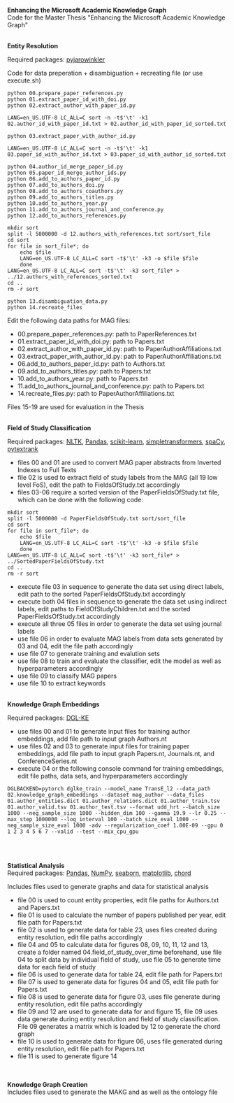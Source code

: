 **Enhancing the Microsoft Academic Knowledge Graph**  
Code for the Master Thesis "Enhancing the Microsoft Academic Knowledge Graph"
<br><br>

**Entity Resolution**  

Required packages:
[pyjarowinkler](https://pypi.org/project/pyjarowinkler/)

Code for data preperation + disambiguation + recreating file (or use execute.sh)  
````
python 00.prepare_paper_references.py
python 01.extract_paper_id_with_doi.py
python 02.extract_author_with_paper_id.py

LANG=en_US.UTF-8 LC_ALL=C sort -n -t$'\t' -k1 02.author_id_with_paper_id.txt > 02.author_id_with_paper_id_sorted.txt

python 03.extract_paper_with_author_id.py

LANG=en_US.UTF-8 LC_ALL=C sort -n -t$'\t' -k1 03.paper_id_with_author_id.txt > 03.paper_id_with_author_id_sorted.txt 

python 04.author_id_merge_paper_id.py
python 05.paper_id_merge_author_ids.py
python 06.add_to_authors_paper_id.py
python 07.add_to_authors_doi.py
python 08.add_to_authors_coauthors.py
python 09.add_to_authors_titles.py
python 10.add_to_authors_year.py
python 11.add_to_authors_journal_and_conference.py
python 12.add_to_authors_references.py

mkdir sort
split -l 5000000 -d 12.authors_with_references.txt sort/sort_file
cd sort
for file in sort_file*; do
    echo $file
    LANG=en_US.UTF-8 LC_ALL=C sort -t$'\t' -k3 -o $file $file
    done
LANG=en_US.UTF-8 LC_ALL=C sort -t$'\t' -k3 sort_file* > ../12.authors_with_references_sorted.txt
cd ..
rm -r sort

python 13.disambiguation_data.py
python 14.recreate_files
````

Edit the following data paths for MAG files:  
* 00.prepare_paper_references.py: path to PaperReferences.txt  
* 01.extract_paper_id_with_doi.py: path to Papers.txt  
* 02.extract_author_with_paper_id.py: path to PaperAuthorAffiliations.txt  
* 03.extract_paper_with_author_id.py: path to PaperAuthorAffiliations.txt  
* 06.add_to_authors_paper_id.py: path to Authors.txt  
* 09.add_to_authors_titles.py: path to Papers.txt  
* 10.add_to_authors_year.py: path to Papers.txt  
* 11.add_to_authors_journal_and_conference.py: path to Papers.txt  
* 14.recreate_files.py: path to PaperAuthorAffiliations.txt  

Files 15-19 are used for evaluation in the Thesis
<br><br>

**Field of Study Classification**  

Required packages:
[NLTK](http://www.nltk.org/), [Pandas](https://pypi.org/project/pandas/), [scikit-learn](https://scikit-learn.org/stable/index.html), [simpletransformers](https://pypi.org/project/simpletransformers/), [spaCy](https://spacy.io/), [pytextrank](https://pypi.org/project/pytextrank/)

* files 00 and 01 are used to convert MAG paper abstracts from Inverted Indexes to Full Texts  
* file 02 is used to extract field of study labels from the MAG (all 19 low level FoS), edit the path to FieldsOfStudy.txt accordingly  
* files 03-06 require a sorted version of the PaperFieldsOfStudy.txt file, which can be done with the following code:
````
mkdir sort
split -l 5000000 -d PaperFieldsOfStudy.txt sort/sort_file
cd sort
for file in sort_file*; do
    echo $file
    LANG=en_US.UTF-8 LC_ALL=C sort -t$'\t' -k3 -o $file $file
    done
LANG=en_US.UTF-8 LC_ALL=C sort -t$'\t' -k3 sort_file* > ../SortedPaperFieldsOfStudy.txt
cd ..
rm -r sort
````
* execute file 03 in sequence to generate the data set using direct labels, edit path to the sorted PaperFieldsOfStudy.txt accordingly  
* execute both 04 files in sequence to generate the data set using indirect labels, edit paths to FieldOfStudyChildren.txt and the sorted PaperFieldsOfStudy.txt accordingly  
* execute all three 05 files in order to generate the data set using journal labels
* use file 06 in order to evaluate MAG labels from data sets generated by 03 and 04, edit the file path accordingly  
* use file 07 to generate training and evalution sets  
* use file 08 to train and evaluate the classifier, edit the model as well as hyperparameters accordingly  
* use file 09 to classify MAG papers  
* use file 10 to extract keywords
<br><br>

**Knowledge Graph Embeddings**  

Required packages: 
[DGL-KE](https://aws-dglke.readthedocs.io/en/latest/install.html)  

* use files 00 and 01 to generate input files for training author embeddings, add file path to input graph Authors.nt  
* use files 02 and 03 to generate input files for training paper embeddings, add file path to input graph Papers.nt, Journals.nt, and ConferenceSeries.nt  
* execute 04 or the following console command for training embeddings, edit file paths, data sets, and hyperparameters accordingly  
````
DGLBACKEND=pytorch dglke_train --model_name TransE_l2 --data_path 02.knowledge_graph_embeddings --dataset mag_author --data_files 01.author_entities.dict 01.author_relations.dict 01.author_train.tsv 01.author_valid.tsv 01.author_test.tsv --format udd_hrt --batch_size 1000 --neg_sample_size 1000 --hidden_dim 100 --gamma 19.9 --lr 0.25 --max_step 1000000 --log_interval 100 --batch_size_eval 1000 --neg_sample_size_eval 1000 -adv --regularization_coef 1.00E-09 --gpu 0 1 2 3 4 5 6 7 --valid --test --mix_cpu_gpu
````
<br><br>

**Statistical Analysis**  
Required packages: 
[Pandas](https://pypi.org/project/pandas/), [NumPy](https://numpy.org/), [seaborn](https://seaborn.pydata.org/), [matplotlib](https://matplotlib.org/), [chord](https://pypi.org/project/chord/)  

Includes files used to generate graphs and data for statistical analysis  
* file 00 is used to count entity properties, edit file paths for Authors.txt and Papers.txt  
* file 01 is used to calculate the number of papers published per year, edit file path for Papers.txt  
* file 02 is used to generate data for table 23, uses files created during entity resolution, edit file paths accordingly  
* file 04 and 05 to calculate data for figures 08, 09, 10, 11, 12 and 13, create a folder named 04.field_of_study_over_time beforehand, use file 04 to split data by individual field of study, use file 05 to generate time data for each field of study  
* file 06 is used to generate data for table 24, edit file path for Papers.txt  
* file 07 is used to generate data for figures 04 and 05, edit file path for Papers.txt  
* file 08 is used to generate data for figure 03, uses file generate during entity resolution, edit file paths accordingly  
* file 09 and 12 are used to generate data for and figure 15, file 09 uses data generate during entity resolution and field of study classification. File 09 generates a matrix which is loaded by 12 to generate the chord graph  
* file 10 is used to generate data for figure 06, uses file generated during entity resolution, edit file path for Papers.txt  
* file 11 is used to generate figure 14  
<br><br>

**Knowledge Graph Creation**  
Includes files used to generate the MAKG and as well as the ontology file 
